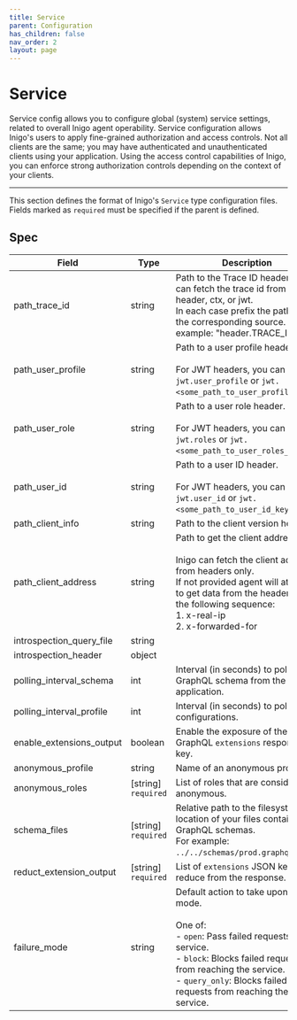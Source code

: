 ```yaml
---
title: Service
parent: Configuration
has_children: false
nav_order: 2
layout: page
---
```


[//]: # ( Code generated by inigolabs.com/m/libs/confgen, DO NOT EDIT. )

Service
=======

Service config allows you to configure global (system) service settings, related to overall Inigo agent operability. Service configuration allows Inigo's users to apply fine-grained authorization and access controls. Not all clients are the same; you may have authenticated and unauthenticated clients using your application. Using the access control capabilities of Inigo, you can enforce strong authorization controls depending on the context of your clients.

---

This section defines the format of Inigo's `Service` type configuration files. Fields marked as `required` must be specified if the parent is defined.

Spec
----

| Field                    | Type                | Description                                                                                                                                                                                                                                      |
|--------------------------|---------------------|--------------------------------------------------------------------------------------------------------------------------------------------------------------------------------------------------------------------------------------------------|
| path_trace_id            | string              | Path to the Trace ID header. Inigo can fetch the trace id from a header, ctx, or jwt.<br>In each case prefix the path with the corresponding source. For example: "header.TRACE_ID"<br>                                                          |
| path_user_profile        | string              | Path to a user profile header. <br><br>For JWT headers, you can use `jwt.user_profile` or `jwt.<some_path_to_user_profile_key>`.<br>                                                                                                             |
| path_user_role           | string              | Path to a user role header. <br><br>For JWT headers, you can use `jwt.roles` or `jwt.<some_path_to_user_roles_key>`.<br>                                                                                                                         |
| path_user_id             | string              | Path to a user ID header. <br><br>For JWT headers, you can use `jwt.user_id` or `jwt.<some_path_to_user_id_key>`.<br>                                                                                                                            |
| path_client_info         | string              | Path to the client version header.                                                                                                                                                                                                               |
| path_client_address      | string              | Path to get the client address. <br><br>Inigo can fetch the client address from headers only.<br>If not provided agent will attempt to get data from the headers in the following sequence:<br>1. x-real-ip<br>2. x-forwarded-for<br>            |
| introspection_query_file | string              |                                                                                                                                                                                                                                                  |
| introspection_header     | object              |                                                                                                                                                                                                                                                  |
| polling_interval_schema  | int                 | Interval (in seconds) to poll the GraphQL schema from the application.                                                                                                                                                                           |
| polling_interval_profile | int                 | Interval (in seconds) to poll new configurations.                                                                                                                                                                                                |
| enable_extensions_output | boolean             | Enable the exposure of the GraphQL `extensions` response key.                                                                                                                                                                                    |
| anonymous_profile        | string              | Name of an anonymous profile.                                                                                                                                                                                                                    |
| anonymous_roles          | [string] `required` | List of roles that are considered anonymous.                                                                                                                                                                                                     |
| schema_files             | [string] `required` | Relative path to the filesystem location of your files containing GraphQL schemas. <br>For example: `../../schemas/prod.graphql`.<br>                                                                                                            |
| reduct_extension_output  | [string] `required` | List of `extensions` JSON keys to reduce from the response.                                                                                                                                                                                      |
| failure_mode             | string              | Default action to take upon failure mode. <br><br>One of:<br>- `open`: Pass failed requests to the service.<br>- `block`: Blocks failed requests from reaching the service.<br>- `query_only`: Blocks failed requests from reaching the service. |
